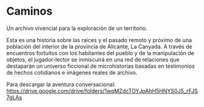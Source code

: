 # Caminos
Un archivo vivencial para la exploración de un territorio.

Esta es una historia sobre las raíces y el pasado remoto y próximo de una población del interior de la provincia de Alicante, La Canyada. A través de encuentros fortuitos con los habitantes del pueblo y de la manipulación de objetos, el jugador-lector se inmiscuirá en una red de relaciones que destaparán un universo ficcional de microhistorias basadas en testimonios de hechos cotidianos e imágenes reales de archivo.

Para descargar la aventura conversacional: https://drive.google.com/drive/folders/1wqMZdcTOYJpAhH5HNYS0J5_rFJS7gLAs
